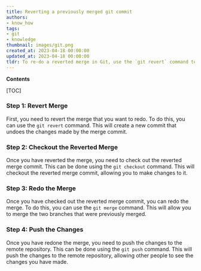 ```yaml
---
title: Reverting a previously merged git commit
authors:
- know_how
tags:
- git
- knowledge
thumbnail: images/git.png
created_at: 2023-04-18 00:00:00
updated_at: 2023-04-18 00:00:00
tldr: To re-do a reverted merge in Git, use the `git revert` command to revert the merge, then use `git merge` to re-perform the merge.
---
```


**Contents**

[TOC]

### Step 1: Revert Merge

First, you need to revert the merge that you want to redo. To do this, you can use the `git revert` command. This will create a new commit that undoes the changes made by the merge commit.

### Step 2: Checkout the Reverted Merge

Once you have reverted the merge, you need to check out the reverted merge commit. This can be done using the `git checkout` command. This will checkout the reverted merge commit, allowing you to make changes to it.

### Step 3: Redo the Merge

Once you have checked out the reverted merge commit, you can redo the merge. To do this, you can use the `git merge` command. This will allow you to merge the two branches that were previously merged.

### Step 4: Push the Changes

Once you have redone the merge, you need to push the changes to the remote repository. This can be done using the `git push` command. This will push the changes to the remote repository, allowing other people to see the changes you have made.
